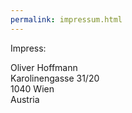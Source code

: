 ```yaml
---
permalink: impressum.html
---
```


Impress:

Oliver Hoffmann<br />
Karolinengasse 31/20<br />
1040 Wien<br />
Austria<br />
